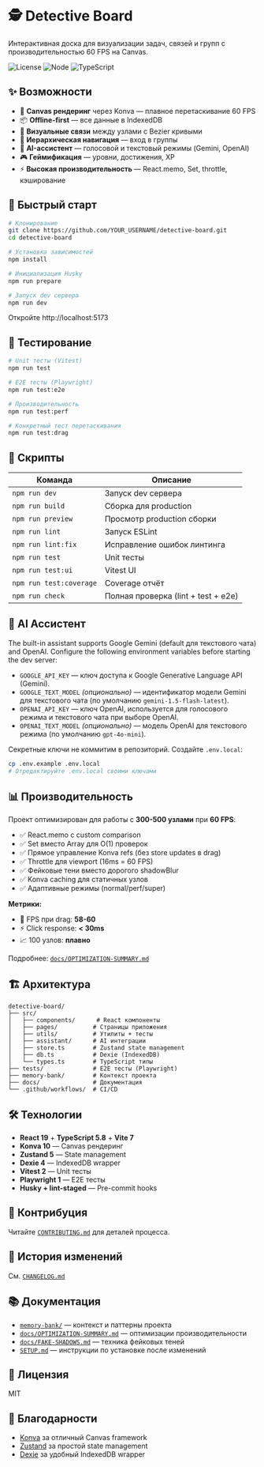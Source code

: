 # 🕵️ Detective Board

Интерактивная доска для визуализации задач, связей и групп с производительностью 60 FPS на Canvas.

![License](https://img.shields.io/badge/license-MIT-blue)
![Node](https://img.shields.io/badge/node-%3E%3D20-green)
![TypeScript](https://img.shields.io/badge/typescript-5.8-blue)

## ✨ Возможности

- 🎨 **Canvas рендеринг** через Konva — плавное перетаскивание 60 FPS
- 📦 **Offline-first** — все данные в IndexedDB
- 🔗 **Визуальные связи** между узлами с Bezier кривыми
- 📁 **Иерархическая навигация** — вход в группы
- 🤖 **AI-ассистент** — голосовой и текстовый режимы (Gemini, OpenAI)
- 🎮 **Геймификация** — уровни, достижения, XP
- ⚡ **Высокая производительность** — React.memo, Set, throttle, кэширование

## 🚀 Быстрый старт

```bash
# Клонирование
git clone https://github.com/YOUR_USERNAME/detective-board.git
cd detective-board

# Установка зависимостей
npm install

# Инициализация Husky
npm run prepare

# Запуск dev сервера
npm run dev
```

Откройте http://localhost:5173

## 🧪 Тестирование

```bash
# Unit тесты (Vitest)
npm run test

# E2E тесты (Playwright)
npm run test:e2e

# Производительность
npm run test:perf

# Конкретный тест перетаскивания
npm run test:drag
```

## 🔧 Скрипты

| Команда | Описание |
|---------|----------|
| `npm run dev` | Запуск dev сервера |
| `npm run build` | Сборка для production |
| `npm run preview` | Просмотр production сборки |
| `npm run lint` | Запуск ESLint |
| `npm run lint:fix` | Исправление ошибок линтинга |
| `npm run test` | Unit тесты |
| `npm run test:ui` | Vitest UI |
| `npm run test:coverage` | Coverage отчёт |
| `npm run check` | Полная проверка (lint + test + e2e) |

## 🤖 AI Ассистент

The built-in assistant supports Google Gemini (default для текстового чата) and OpenAI. Configure the following environment variables before starting the dev server:

- `GOOGLE_API_KEY` — ключ доступа к Google Generative Language API (Gemini).
- `GOOGLE_TEXT_MODEL` *(опционально)* — идентификатор модели Gemini для текстового чата (по умолчанию `gemini-1.5-flash-latest`).
- `OPENAI_API_KEY` — ключ OpenAI, используется для голосового режима и текстового чата при выборе OpenAI.
- `OPENAI_TEXT_MODEL` *(опционально)* — модель OpenAI для текстового режима (по умолчанию `gpt-4o-mini`).

Секретные ключи не коммитим в репозиторий. Создайте `.env.local`:

```bash
cp .env.example .env.local
# Отредактируйте .env.local своими ключами
```

## 📊 Производительность

Проект оптимизирован для работы с **300-500 узлами** при **60 FPS**:

- ✅ React.memo с custom comparison
- ✅ Set вместо Array для O(1) проверок
- ✅ Прямое управление Konva refs (без store updates в drag)
- ✅ Throttle для viewport (16ms = 60 FPS)
- ✅ Фейковые тени вместо дорогого shadowBlur
- ✅ Konva caching для статичных узлов
- ✅ Адаптивные режимы (normal/perf/super)

**Метрики:**
- 🎯 FPS при drag: **58-60**
- ⚡ Click response: **< 30ms**
- 📈 100 узлов: **плавно**

Подробнее: [`docs/OPTIMIZATION-SUMMARY.md`](./docs/OPTIMIZATION-SUMMARY.md)

## 🏗️ Архитектура

```
detective-board/
├── src/
│   ├── components/      # React компоненты
│   ├── pages/          # Страницы приложения
│   ├── utils/          # Утилиты + тесты
│   ├── assistant/      # AI интеграции
│   ├── store.ts        # Zustand state management
│   ├── db.ts           # Dexie (IndexedDB)
│   └── types.ts        # TypeScript типы
├── tests/              # E2E тесты (Playwright)
├── memory-bank/        # Контекст проекта
├── docs/               # Документация
└── .github/workflows/  # CI/CD
```

## 🛠️ Технологии

- **React 19** + **TypeScript 5.8** + **Vite 7**
- **Konva 10** — Canvas рендеринг
- **Zustand 5** — State management
- **Dexie 4** — IndexedDB wrapper
- **Vitest 2** — Unit тесты
- **Playwright 1** — E2E тесты
- **Husky + lint-staged** — Pre-commit hooks

## 🤝 Контрибуция

Читайте [`CONTRIBUTING.md`](./CONTRIBUTING.md) для деталей процесса.

## 📝 История изменений

См. [`CHANGELOG.md`](./CHANGELOG.md)

## 📚 Документация

- [`memory-bank/`](./memory-bank/) — контекст и паттерны проекта
- [`docs/OPTIMIZATION-SUMMARY.md`](./docs/OPTIMIZATION-SUMMARY.md) — оптимизации производительности
- [`docs/FAKE-SHADOWS.md`](./docs/FAKE-SHADOWS.md) — техника фейковых теней
- [`SETUP.md`](./SETUP.md) — инструкции по установке после изменений

## 📄 Лицензия

MIT

## 🙏 Благодарности

- [Konva](https://konvajs.org/) за отличный Canvas framework
- [Zustand](https://github.com/pmndrs/zustand) за простой state management
- [Dexie](https://dexie.org/) за удобный IndexedDB wrapper

